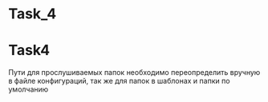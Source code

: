 # Task_4
# Task4

Пути для прослушиваемых папок необходимо переопределить вручную в файле конфигураций, так же  для папок в шаблонах и папки по умолчанию
